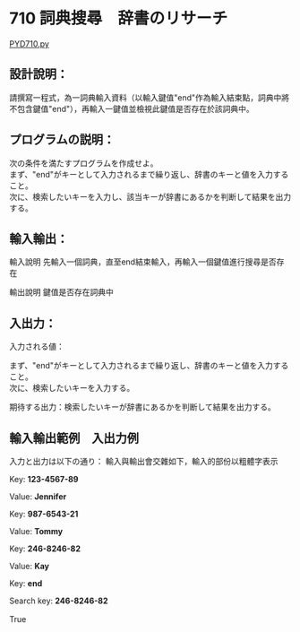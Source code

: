 # 710 詞典搜尋　辞書のリサーチ

[PYD710.py](https://github.com/eclairsameal/TQC-Python/blob/master/%E7%AC%AC7%E9%A1%9E%EF%BC%9A%E6%95%B8%E7%B5%84%EF%BC%88Tuple%EF%BC%89%E3%80%81%E9%9B%86%E5%90%88%EF%BC%88Set%EF%BC%89%E4%BB%A5%E5%8F%8A%E8%A9%9E%E5%85%B8%EF%BC%88Dictionary%EF%BC%89/PYD710.py)

## 設計說明：
請撰寫一程式，為一詞典輸入資料（以輸入鍵值"end"作為輸入結束點，詞典中將不包含鍵值"end"），再輸入一鍵值並檢視此鍵值是否存在於該詞典中。

## プログラムの説明：
次の条件を満たすプログラムを作成せよ。<br>
まず、"end"がキーとして入力されるまで繰り返し、辞書のキーと値を入力すること。<br>
次に、検索したいキーを入力し、該当キーが辞書にあるかを判断して結果を出力する。

## 輸入輸出：
輸入說明
先輸入一個詞典，直至end結束輸入，再輸入一個鍵值進行搜尋是否存在

輸出說明
鍵值是否存在詞典中

## 入出力：
入力される値：

まず、"end"がキーとして入力されるまで繰り返し、辞書のキーと値を入力すること。<br>
次に、検索したいキーを入力する。

期待する出力：検索したいキーが辞書にあるかを判断して結果を出力する。

## 輸入輸出範例　入出力例

入力と出力は以下の通り：
輸入與輸出會交雜如下，輸入的部份以粗體字表示

Key: **123-4567-89**

Value: **Jennifer**

Key: **987-6543-21**

Value: **Tommy**

Key: **246-8246-82**

Value: **Kay**

Key: **end**

Search key: **246-8246-82**

True
　
